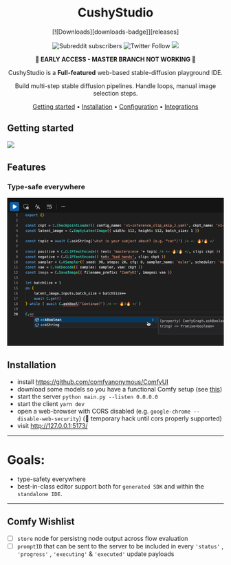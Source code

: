 <div align="center">

# CushyStudio

[![Downloads][downloads-badge]][releases]

<!-- https://shields.io/ -->

![Subreddit subscribers](https://img.shields.io/reddit/subreddit-subscribers/CushyStudio?style=social)
![Twitter Follow](https://img.shields.io/twitter/follow/CushyStudio?style=social)
[![](https://dcbadge.vercel.app/api/server/GfAN6hF2ad)](https://discord.gg/GfAN6hF2ad)

<!-- ![Discord](https://img.shields.io/discord/1087008112969531513) -->

<!-- https://discord.gg/GfAN6hF2ad -->

**🔴 EARLY ACCESS - MASTER BRANCH NOT WORKING 🔴**

CushyStudio is a **Full-featured** web-based stable-diffusion playground IDE.

Build multi-step stable diffusion pipelines.
Handle loops, manual image selection steps.

[Getting started](#getting-started) •
[Installation](#installation) •
[Configuration](#configuration) •
[Integrations](#third-party-integrations)

</div>

## Getting started

<!-- ![](docs/images/2023-03-14_06-47-30.png) -->

![](website/static/img/screenshots/2023-03-18-23-13-27.png)

## Features

### Type-safe everywhere

![](website/static/img/screenshots/2023-03-18-23-13-53.png)

## Installation

-   install https://github.com/comfyanonymous/ComfyUI
-   download some models so you have a functional Comfy setup (see [this](scripts/download-models.sh))
-   start the server `python main.py --listen 0.0.0.0`
-   start the client `yarn dev`
-   open a web-browser with CORS disabled (e.g. `google-chrome --disable-web-security`) (🔴 temporary hack until cors properly supported)
-   visit http://127.0.0.1:5173/

---

# Goals:

-   type-safety everywhere
-   best-in-class editor support both for `generated SDK` and within the `standalone IDE`.

---

## Comfy Wishlist

-   [ ] `store` node for persistng node output across flow evaluation
-   [ ] `promptID` that can be sent to the server to be included in every `'status'` , `'progress'` , `'executing'` & `'executed'` update payloads
